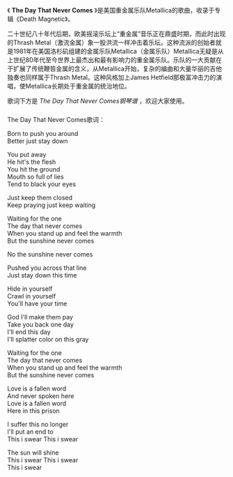 

《 **The Day That Never Comes** 》是美国重金属乐队Metallica的歌曲，收录于专辑《Death Magnetic》。

  

二十世纪八十年代后期，欧美摇滚乐坛上“重金属”音乐正在鼎盛时期，而此时出现的Thrash
Metal（激流金属）象一股洪流一样冲击着乐坛。这种流派的创始者就是1981年在美国洛杉矶组建的金属乐队Metallica（金属乐队）Metallica无疑是从上世纪80年代至今世界上最杰出和最有影响力的重金属乐队。乐队的一大贡献在于扩展了传统鞭笞金属的含义，从Metallica开始，复杂的编曲和大量华丽的吉他独奏也同样属于Thrash
Metal。这种风格加上James Hetfield那极富冲击力的演唱，使Metallica长期处于重金属的统治地位。

  

歌词下方是 _The Day That Never Comes钢琴谱_ ，欢迎大家使用。

###  
The Day That Never Comes歌词：

  
Born to push you around  
Better just stay down  
  
You put away  
He hit's the flesh  
You hit the ground  
Mouth so full of lies  
Tend to black your eyes  
  
Just keep them closed  
Keep praying just keep waiting  
  
Waiting for the one  
The day that never comes  
When you stand up and feel the warmth  
But the sunshine never comes  
  
No the sunshine never comes  
  
Pushed you across that line  
Just stay down this time  
  
Hide in yourself  
Crawl in yourself  
You'll have your time  
  
God I'll make them pay  
Take you back one day  
I'll end this day  
I'll splatter color on this gray  
  
Waiting for the one  
The day that never comes  
When you stand up and feel the warmth  
But the sunshine never comes  
  
Love is a fallen word  
And never spoken here  
Love is a fallen word  
Here in this prison  
  
I suffer this no longer  
I'll put an end to  
This i swear This i swear  
  
The sun will shine  
This i swear This i swear  
This i swear

